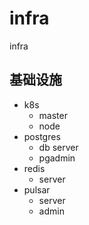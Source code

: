# infra
infra

## 基础设施

+ k8s
    + master
    + node
+ postgres
    + db server
    + pgadmin
+ redis
    + server
+ pulsar
    + server
    + admin

